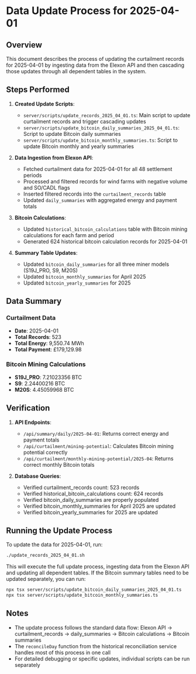 # Data Update Process for 2025-04-01

## Overview

This document describes the process of updating the curtailment records for 2025-04-01 by ingesting data from the Elexon API and then cascading those updates through all dependent tables in the system.

## Steps Performed

1. **Created Update Scripts**:
   - `server/scripts/update_records_2025_04_01.ts`: Main script to update curtailment records and trigger cascading updates
   - `server/scripts/update_bitcoin_daily_summaries_2025_04_01.ts`: Script to update Bitcoin daily summaries
   - `server/scripts/update_bitcoin_monthly_summaries.ts`: Script to update Bitcoin monthly and yearly summaries

2. **Data Ingestion from Elexon API**:
   - Fetched curtailment data for 2025-04-01 for all 48 settlement periods
   - Processed and filtered records for wind farms with negative volume and SO/CADL flags
   - Inserted filtered records into the `curtailment_records` table
   - Updated `daily_summaries` with aggregated energy and payment totals

3. **Bitcoin Calculations**:
   - Updated `historical_bitcoin_calculations` table with Bitcoin mining calculations for each farm and period
   - Generated 624 historical bitcoin calculation records for 2025-04-01

4. **Summary Table Updates**:
   - Updated `bitcoin_daily_summaries` for all three miner models (S19J_PRO, S9, M20S)
   - Updated `bitcoin_monthly_summaries` for April 2025
   - Updated `bitcoin_yearly_summaries` for 2025

## Data Summary

### Curtailment Data
- **Date**: 2025-04-01
- **Total Records**: 523
- **Total Energy**: 9,550.74 MWh
- **Total Payment**: £179,129.98

### Bitcoin Mining Calculations
- **S19J_PRO**: 7.21023356 BTC
- **S9**: 2.24400216 BTC
- **M20S**: 4.45059968 BTC

## Verification

1. **API Endpoints**:
   - `/api/summary/daily/2025-04-01`: Returns correct energy and payment totals
   - `/api/curtailment/mining-potential`: Calculates Bitcoin mining potential correctly
   - `/api/curtailment/monthly-mining-potential/2025-04`: Returns correct monthly Bitcoin totals

2. **Database Queries**:
   - Verified curtailment_records count: 523 records
   - Verified historical_bitcoin_calculations count: 624 records
   - Verified bitcoin_daily_summaries are properly populated
   - Verified bitcoin_monthly_summaries for April 2025 are updated
   - Verified bitcoin_yearly_summaries for 2025 are updated

## Running the Update Process

To update the data for 2025-04-01, run:

```bash
./update_records_2025_04_01.sh
```

This will execute the full update process, ingesting data from the Elexon API and updating all dependent tables. If the Bitcoin summary tables need to be updated separately, you can run:

```bash
npx tsx server/scripts/update_bitcoin_daily_summaries_2025_04_01.ts
npx tsx server/scripts/update_bitcoin_monthly_summaries.ts
```

## Notes

- The update process follows the standard data flow: Elexon API → curtailment_records → daily_summaries → Bitcoin calculations → Bitcoin summaries
- The `reconcileDay` function from the historical reconciliation service handles most of this process in one call
- For detailed debugging or specific updates, individual scripts can be run separately